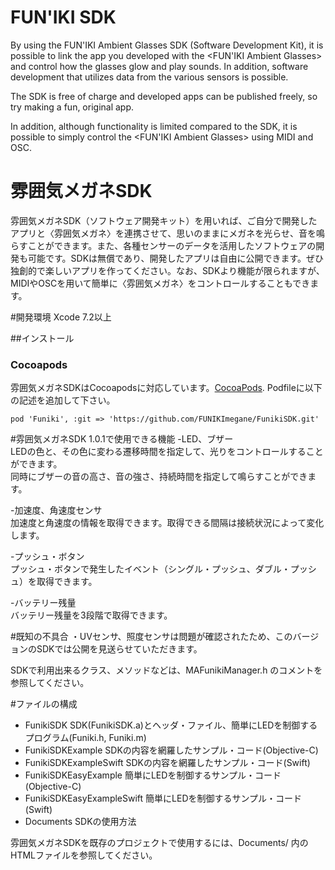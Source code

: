 # FUN'IKI SDK
By using the FUN'IKI Ambient Glasses SDK (Software Development Kit), it is possible to link the app you developed with the <FUN'IKI Ambient Glasses> and control how the glasses glow and play sounds. In addition, software development that utilizes data from the various sensors is possible.  

The SDK is free of charge and developed apps can be published freely, so try making a fun, original app.  

In addition, although functionality is limited compared to the SDK, it is possible to simply control the <FUN'IKI Ambient Glasses> using MIDI and OSC.  

# 雰囲気メガネSDK
雰囲気メガネSDK（ソフトウェア開発キット）を用いれば、ご自分で開発したアプリと〈雰囲気メガネ〉を連携させて、思いのままにメガネを光らせ、音を鳴らすことができます。また、各種センサーのデータを活用したソフトウェアの開発も可能です。SDKは無償であり、開発したアプリは自由に公開できます。ぜひ独創的で楽しいアプリを作ってください。なお、SDKより機能が限られますが、MIDIやOSCを用いて簡単に〈雰囲気メガネ〉をコントロールすることもできます。


#開発環境
Xcode 7.2以上

##インストール
### Cocoapods
雰囲気メガネSDKはCocoapodsに対応しています。[CocoaPods](http://cocoapods.org).
Podfileに以下の記述を追加して下さい。
```
pod 'Funiki', :git => 'https://github.com/FUNIKImegane/FunikiSDK.git'
```

#雰囲気メガネSDK 1.0.1で使用できる機能
-LED、ブザー  
   LEDの色と、その色に変わる遷移時間を指定して、光りをコントロールすることができます。  
   同時にブザーの音の高さ、音の強さ、持続時間を指定して鳴らすことができます。  
   
-加速度、角速度センサ  
   加速度と角速度の情報を取得できます。取得できる間隔は接続状況によって変化します。  
   
-プッシュ・ボタン  
   プッシュ・ボタンで発生したイベント（シングル・プッシュ、ダブル・プッシュ）を取得できます。  
   
-バッテリー残量  
   バッテリー残量を3段階で取得できます。  
   

#既知の不具合
・UVセンサ、照度センサは問題が確認されたため、このバージョンのSDKでは公開を見送らせていただきます。


SDKで利用出来るクラス、メソッドなどは、MAFunikiManager.h のコメントを参照してください。

#ファイルの構成
- FunikiSDK
SDK(FunikiSDK.a)とヘッダ・ファイル、簡単にLEDを制御するプログラム(Funiki.h, Funiki.m)
- FunikiSDKExample
SDKの内容を網羅したサンプル・コード(Objective-C)
- FunikiSDKExampleSwift
SDKの内容を網羅したサンプル・コード(Swift)
- FunikiSDKEasyExample
簡単にLEDを制御するサンプル・コード(Objective-C)
- FunikiSDKEasyExampleSwift
簡単にLEDを制御するサンプル・コード(Swift)
- Documents
SDKの使用方法

雰囲気メガネSDKを既存のプロジェクトで使用するには、Documents/ 内のHTMLファイルを参照してください。   



